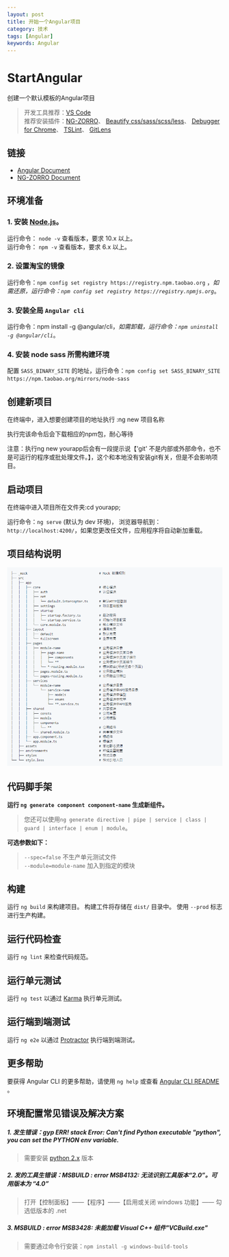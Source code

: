 ```yaml
---
layout: post
title: 开始一个Angular项目
category: 技术
tags: [Angular]
keywords: Angular
---
```


# StartAngular
创建一个默认模板的Angular项目

> 开发工具推荐：[VS Code](https://code.visualstudio.com)  
> 推荐安装插件：[NG-ZORRO](https://marketplace.visualstudio.com/items?itemName=cipchk.ng-zorro-vscode)、
> [Beautify css/sass/scss/less](https://marketplace.visualstudio.com/items?itemName=michelemelluso.code-beautifier)、
> [Debugger for Chrome](https://marketplace.visualstudio.com/items?itemName=msjsdiag.debugger-for-chrome)、
> [TSLint](https://marketplace.visualstudio.com/items?itemName=ms-vscode.vscode-typescript-tslint-plugin)、
> [GitLens](https://marketplace.visualstudio.com/items?itemName=eamodio.gitlens)

## 链接

- [Angular Document](https://www.angular.cn/guide/quickstart)
- [NG-ZORRO Document](https://ng.ant.design/docs/introduce/zh)

## 环境准备

### 1. 安装 [Node.js](https://nodejs.org/en/download/)。

运行命令： `node -v` 查看版本，要求 10.x 以上。  
运行命令： `npm -v` 查看版本，要求 6.x 以上。

### 2. 设置淘宝的镜像

运行命令：`npm config set registry https://registry.npm.taobao.org` ，_如需还原，运行命令：`npm config set registry https://registry.npmjs.org`_。

### 3. 安装全局 `Angular cli`

运行命令：npm install -g @angular/cli，_如需卸载，运行命令：`npm uninstall -g @angular/cli`_。

### 4. 安装 node sass 所需构建环境 

配置 `SASS_BINARY_SITE` 的地址，运行命令：`npm config set SASS_BINARY_SITE https://npm.taobao.org/mirrors/node-sass`

## 创建新项目

在终端中，进入想要创建项目的地址执行 :ng new 项目名称

执行完该命令后会下载相应的npm包，耐心等待

注意：执行ng new yourapp后会有一段提示说【'git' 不是内部或外部命令，也不是可运行的程序或批处理文件。】，这个和本地没有安装git有关，但是不会影响项目。

## 启动项目

在终端中进入项目所在文件夹:cd yourapp;

运行命令：`ng serve` (默认为 dev 环境)， 浏览器导航到：`http://localhost:4200/`，如果您更改任文件，应用程序将自动新加重载。

## 项目结构说明

![cover](https://raw.githubusercontent.com/NeroLiang19/NeroLiang19.github.io/master/_src/Tech/Start-Angular/20191216155337.png)

## 代码脚手架

**运行 `ng generate component component-name` 生成新组件。**

> 您还可以使用`ng generate directive | pipe | service | class | guard | interface | enum | module`。

**可选参数如下：**

> `--spec=false` 不生产单元测试文件  
> `--module=module-name` 加入到指定的模块

## 构建

运行 `ng build` 来构建项目。 构建工件将存储在 `dist/` 目录中。 使用 `--prod` 标志进行生产构建。

## 运行代码检查

运行 `ng lint` 来检查代码规范。

## 运行单元测试

运行 `ng test` 以通过 [Karma](https://karma-runner.github.io) 执行单元测试。

## 运行端到端测试

运行 `ng e2e` 以通过 [Protractor](http://www.protractortest.org/) 执行端到端测试。

## 更多帮助

要获得 Angular CLI 的更多帮助，请使用 `ng help` 或查看 [Angular CLI README](https://github.com/angular/angular-cli/blob/master/README.md) 。

## 环境配置常见错误及解决方案

##### 1. 发生错误：gyp ERR! stack Error: Can't find Python executable "python", you can set the PYTHON env variable.

> 需要安装 [python 2.x](https://www.python.org/downloads/) 版本

##### 2. 发的工具生错误：MSBUILD : error MSB4132: 无法识别工具版本“2.0”。可用版本为 “4.0”

> 打开【控制面板】——【程序】——【启用或关闭 windows 功能】—— 勾选低版本的 .net

##### 3. MSBUILD : error MSB3428: 未能加载 Visual C++ 组件"VCBuild.exe"

> 需要通过命令行安装：`npm install -g windows-build-tools`
